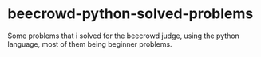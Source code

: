 # beecrowd-python-solved-problems

Some problems that i solved for the beecrowd judge, using the python language, most of them being beginner problems.
